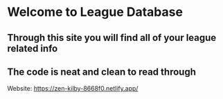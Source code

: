# Welcome to League Database

## Through this site you will find all of your league related info

## The code is neat and clean to read through

Website: https://zen-kilby-8668f0.netlify.app/
